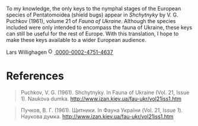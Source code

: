 To my knowledge, the only keys to the nymphal stages of the European species of Pentatomoidea (shield bugs) appear in _Shchytnyky_ by V. G. Puchkov (1961), volume 21 of _Fauna of Ukraine_. Although the species included were only intended to encompass the fauna of Ukraine, these keys can still be useful for the rest of Europe. With this translation, I hope to make these keys available to a wider European audience.

Lars Willighagen <a href="https://orcid.org/0000-0002-4751-4637"><img src="https://info.orcid.org/wp-content/uploads/2020/12/orcid_16x16.gif" alt="ORCID logo" width="16" height="16"/> 0000-0002-4751-4637</a>

# References

> Puchkov, V. G. (1961). Shchytnyky. In Fauna of Ukraine (Vol. 21, Issue 1). Naukova dumka. http://www.izan.kiev.ua/fau-ukr/vol21iss1.htm

> Пучков, В. Г. (1961). Щитники. In Фауна України (Vol. 21, Issue 1). Наукова думка. http://www.izan.kiev.ua/fau-ukr/vol21iss1.htm

